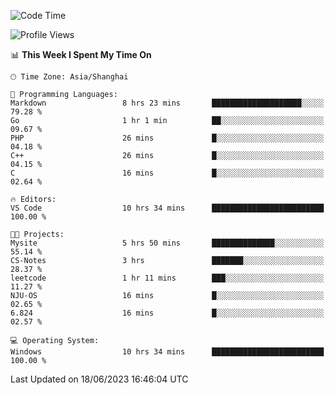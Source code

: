 <!--START_SECTION:waka-->
![Code Time](http://img.shields.io/badge/Code%20Time-995%20hrs%2055%20mins-blue)

![Profile Views](http://img.shields.io/badge/Profile%20Views-0-blue)

📊 **This Week I Spent My Time On** 

```text
🕑︎ Time Zone: Asia/Shanghai

💬 Programming Languages: 
Markdown                 8 hrs 23 mins       ████████████████████░░░░░   79.28 % 
Go                       1 hr 1 min          ██░░░░░░░░░░░░░░░░░░░░░░░   09.67 % 
PHP                      26 mins             █░░░░░░░░░░░░░░░░░░░░░░░░   04.18 % 
C++                      26 mins             █░░░░░░░░░░░░░░░░░░░░░░░░   04.15 % 
C                        16 mins             █░░░░░░░░░░░░░░░░░░░░░░░░   02.64 % 

🔥 Editors: 
VS Code                  10 hrs 34 mins      █████████████████████████   100.00 % 

🐱‍💻 Projects: 
Mysite                   5 hrs 50 mins       ██████████████░░░░░░░░░░░   55.14 % 
CS-Notes                 3 hrs               ███████░░░░░░░░░░░░░░░░░░   28.37 % 
leetcode                 1 hr 11 mins        ███░░░░░░░░░░░░░░░░░░░░░░   11.27 % 
NJU-OS                   16 mins             █░░░░░░░░░░░░░░░░░░░░░░░░   02.65 % 
6.824                    16 mins             █░░░░░░░░░░░░░░░░░░░░░░░░   02.57 % 

💻 Operating System: 
Windows                  10 hrs 34 mins      █████████████████████████   100.00 % 
```


 Last Updated on 18/06/2023 16:46:04 UTC
<!--END_SECTION:waka-->